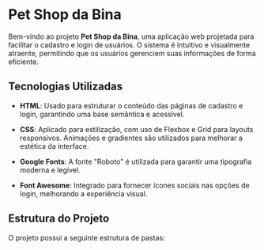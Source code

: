# Pet Shop da Bina

Bem-vindo ao projeto **Pet Shop da Bina**, uma aplicação web projetada para facilitar o cadastro e login de usuários. O sistema é intuitivo e visualmente atraente, permitindo que os usuários gerenciem suas informações de forma eficiente.

## Tecnologias Utilizadas

- **HTML**: Usado para estruturar o conteúdo das páginas de cadastro e login, garantindo uma base semântica e acessível.
  
- **CSS**: Aplicado para estilização, com uso de Flexbox e Grid para layouts responsivos. Animações e gradientes são utilizados para melhorar a estética da interface.

- **Google Fonts**: A fonte "Roboto" é utilizada para garantir uma tipografia moderna e legível.

- **Font Awesome**: Integrado para fornecer ícones sociais nas opções de login, melhorando a experiência visual.

## Estrutura do Projeto

O projeto possui a seguinte estrutura de pastas:

